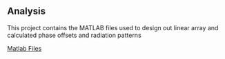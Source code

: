 ## Analysis

This project contains the MATLAB files used to design out linear array and calculated phase offsets and radiation patterns

[Matlab Files](https://github.com/adrian-mckernan/Analysis)